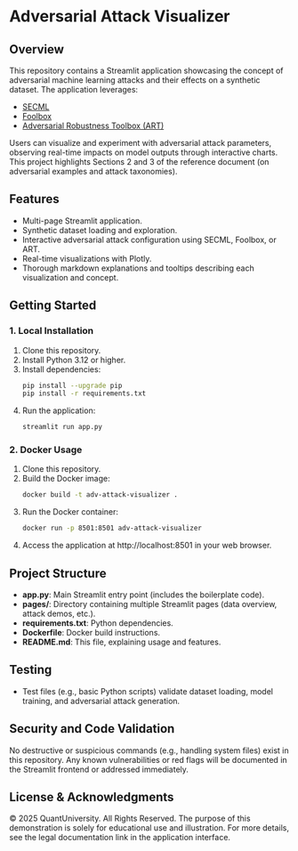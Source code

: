 # Adversarial Attack Visualizer

## Overview
This repository contains a Streamlit application showcasing the concept of adversarial machine learning attacks and their effects on a synthetic dataset. The application leverages:
- [SECML](https://github.com/secml/secml)
- [Foolbox](https://github.com/bethgelab/foolbox)
- [Adversarial Robustness Toolbox (ART)](https://github.com/Trusted-AI/adversarial-robustness-toolbox)
  
Users can visualize and experiment with adversarial attack parameters, observing real-time impacts on model outputs through interactive charts. This project highlights Sections 2 and 3 of the reference document (on adversarial examples and attack taxonomies).

## Features
- Multi-page Streamlit application.
- Synthetic dataset loading and exploration.
- Interactive adversarial attack configuration using SECML, Foolbox, or ART.
- Real-time visualizations with Plotly.
- Thorough markdown explanations and tooltips describing each visualization and concept.

## Getting Started

### 1. Local Installation
1. Clone this repository.
2. Install Python 3.12 or higher.
3. Install dependencies:
   ```bash
   pip install --upgrade pip
   pip install -r requirements.txt
   ```
4. Run the application:
   ```bash
   streamlit run app.py
   ```

### 2. Docker Usage
1. Clone this repository.
2. Build the Docker image:
   ```bash
   docker build -t adv-attack-visualizer .
   ```
3. Run the Docker container:
   ```bash
   docker run -p 8501:8501 adv-attack-visualizer
   ```
4. Access the application at http://localhost:8501 in your web browser.

## Project Structure
- **app.py**: Main Streamlit entry point (includes the boilerplate code).
- **pages/**: Directory containing multiple Streamlit pages (data overview, attack demos, etc.).
- **requirements.txt**: Python dependencies.
- **Dockerfile**: Docker build instructions.
- **README.md**: This file, explaining usage and features.

## Testing
- Test files (e.g., basic Python scripts) validate dataset loading, model training, and adversarial attack generation.

## Security and Code Validation
No destructive or suspicious commands (e.g., handling system files) exist in this repository. Any known vulnerabilities or red flags will be documented in the Streamlit frontend or addressed immediately.

## License & Acknowledgments
© 2025 QuantUniversity. All Rights Reserved.
The purpose of this demonstration is solely for educational use and illustration.
For more details, see the legal documentation link in the application interface.

